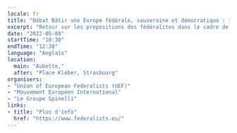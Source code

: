 ```yaml
---
locale: fr
title: "Débat Bâtir une Europe fédérale, souveraine et démocratique : il est temps !"
excerpt: "Retour sur les propositions des fédéralites dans le cadre de la Conférence sur l'avenir de l'Europe pour construire une Europe plus souveraine et plus démocratique democratic, capable de répondre aux grands défis (retour de la guerre en Europe, défence des valeurs démocratiques, liberté et justice)."
date: "2022-05-08"
startTime: "10:30"
endTime: "12:30"
language: "Anglais"
location:
  main: "Aubette,"
  after: "Place Kléber, Strasbourg"
organisers:
- "Union of European Federalists (UEF)"
- "Mouvement Européen International"
- "Le Groupe Spinelli"
links:
- title: "Plus d'info"
  href: "https://www.federalists.eu/"
---
```

